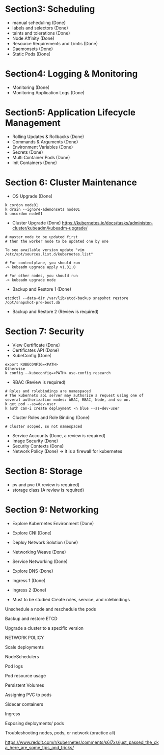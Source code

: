 # Section3: Scheduling
- manual scheduling (Done)
- labels and selectors (Done)
- taints and tolerations (Done)
- Node Affinity (Done)
- Resource Requirements and Limtis (Done)
- Daemonsets (Done)
- Static Pods (Done)

# Section4: Logging & Monitoring
- Monitoring (Done)
- Monitoring Application Logs (Done)

# Section5: Application Lifecycle Management
- Rolling Updates &  Rollbacks (Done) 
- Commands & Arguments (Done)
- Environment Variables (Done)
- Secrets (Done)
- Multi Container Pods (Done)
- Init Containers (Done)

# Section 6: Cluster Maintenance
- OS Upgrade (Done)
```
k cordon node01
k drain --ignore-ademonsets node01
k uncordon node01
```
- Cluster Upgrade (Done)
https://kubernetes.io/docs/tasks/administer-cluster/kubeadm/kubeadm-upgrade/

```
# master node to be updated first 
# then the worker node to be updated one by one 

To see available version update "vim /etc/apt/sources.list.d/kubernetes.list"

# For controlplane, you should run 
-> kubeadm upgrade apply v1.31.0

# For other nodes, you should run 
-> kubeadm upgrade node 

```
- Backup and Restore 1 (Done)
```
etcdctl --data-dir /var/lib/etcd-backup snapshot restore /opt/snapshot-pre-boot.db 
```
- Backup and Restore 2 (Review is required)

# Section 7: Security 
- View Certificate (Done)
- Certificates API (Done)
- KubeConfig (Done)
```
export KUBECONFIG=<PATH>
Otherwise
k config --kubeconfig=<PATH> use-config research
```
- RBAC (Review is required)

```
# Roles and rolebindings are namespaced
# The kubernets api server may authorize a request using one of several authorization modes: ABAC, RBAC, Node, and so on. 
k get pod --as=dev-user
k auth can-i create deployment -n blue --as=dev-user
```

- Cluster Roles and Role Binding (Done)
```
# cluster scoped, so not namespaced

```
- Service Accounts (Done, a review is required)
- Image Security (Done)
- Security Contexts (Done)
- Network Policy  (Done)
-> It is a firewall for kubernetes

# Section 8: Storage
- pv and pvc (A review is required)
- storage class (A review is required)

# Section 9: Networking
- Explore Kubernetes Environment (Done)
- Explore CNI (Done)
- Deploy Network Solution (Done)
- Networking Weave  (Done)
- Service Networking  (Done)
- Explore DNS (Done)
- Ingress 1 (Done)
- Ingress 2 (Done)



- Must to be studied
Create roles, service, and rolebindings

Unschedule a node and reschedule the pods

Backup and restore ETCD

Upgrade a cluster to a specific version

NETWORK POLICY

Scale deployments

NodeSchedulers

Pod logs

Pod resource usage

Persistent Volumes

Assigning PVC to pods

Sidecar containers

Ingress

Exposing deployments/ pods

Troubleshooting nodes, pods, or network (practice all)

https://www.reddit.com/r/kubernetes/comments/s6l7xs/just_passed_the_cka_here_are_some_tips_and_tricks/